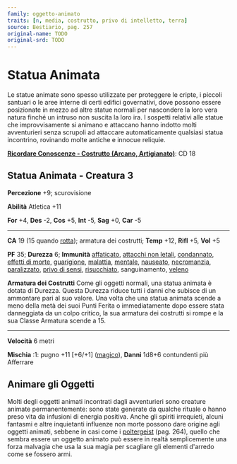 ```yaml
---
family: oggetto-animato
traits: [n, media, costrutto, privo di intelletto, terra]
source: Bestiario, pag. 257
original-name: TODO
original-srd: TODO
---
```


# Statua Animata

Le statue animate sono spesso utilizzate per proteggere le cripte, i piccoli
santuari o le aree interne di certi edifici governativi, dove possono essere
posizionate in mezzo ad altre statue normali per nascondere la loro vera natura
finché un intruso non suscita la loro ira. I sospetti relativi alle statue che
improvvisamente si animano e attaccano hanno indotto molti avventurieri senza
scrupoli ad attaccare automaticamente qualsiasi statua incontrino, rovinando
molte antiche e innocue reliquie.

**[Ricordare Conoscenze - Costrutto (Arcano, Artigianato)](/azioni/abilita/ricordare-conoscenze)**:
CD 18

## Statua Animata - Creatura 3

**Percezione** +9; scurovisione

**Abilità** Atletica +11

**For** +4, **Des** -2, **Cos** +5, **Int** -5, **Sag** +0, **Car** -5

---

**CA** 19 (15 quando [rotta](/condizioni/rotto)); armatura dei costrutti;
**Temp** +12, **Rifl** +5, **Vol** +5

**PF** 35; **Durezza** 6; **Immunità** [affaticato](/condizioni/affaticato),
[attacchi non letali](/tratti/non-letale), [condannato](/condizioni/condannato),
[effetti di morte](/tratti/morte), [guarigione](/tratti/guarigione),
[malattia](/tratti/malattia), [mentale](/tratti/mentale),
[nauseato](/condizioni/nauseato), [necromanzia](/tratti/necromanzia),
[paralizzato](/condizioni/paralizzato),
[privo di sensi](/condizioni/privo-di-sensi),
[risucchiato](/condizioni/risucchiato), sanguinamento, [veleno](/tratti/veleno)

**Armatura dei Costrutti** Come gli oggetti normali, una statua animata è dotata
di Durezza. Questa Durezza riduce tutti i danni che subisce di un ammontare pari
al suo valore. Una volta che una statua animata scende a meno della metà dei
suoi Punti Ferita o immediatamente dopo essere stata danneggiata da un colpo
critico, la sua armatura dei costrutti si rompe e la sua Classe Armatura scende
a 15.

---

**Velocità** 6 metri

**Mischia** :1: pugno +11 \[+6/+1] ([magico](/tratti/magico)), **Danni** 1d8+6
contundenti più Afferrare

## **Animare gli Oggetti**

Molti degli oggetti animati incontrati dagli avventurieri sono creature animate
permanentemente: sono state generate da qualche rituale o hanno preso vita da
infusioni di energia positiva. Anche gli spiriti irrequieti, alcuni fantasmi e
altre inquietanti influenze non morte possono dare origine agli oggetti animati,
sebbene in casi come i [poltergeist](/creature/poltergeist) (pag. 264), quello
che sembra essere un oggetto animato può essere in realtà semplicemente una
forza malvagia che usa la sua magia per scagliare gli elementi d'arredo come se
fossero armi.

